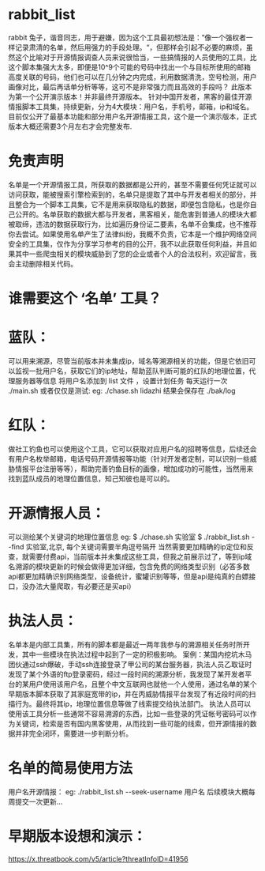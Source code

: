 # rabbit_list
rabbit 兔子，谐音同志，用于避嫌，因为这个工具最初想法是：”像一个强权者一样记录肃清的名单，然后用强力的手段处理。“，但那样会引起不必要的麻烦，虽然这个比喻对于开源情报调查人员来说很恰当，一些搞情报的人员使用的工具，比这个脚本集强大太多，即便是10^9个可能的号码中找出一个与目标所使用的邮箱高度关联的号码，他们也可以在几分钟之内完成，利用数据清洗，空号检测，用户画像对比，最后再话单分析等等，这可不是非常强力而且高效的手段吗？
此版本为第一个公开演示版本！并非最终开源版本。
针对中国开发者，黑客的最佳开源情报脚本工具集，持续更新，分为4大模块：用户名，手机号，邮箱，ip和域名。目前仅公开了最基本功能和部分用户名开源情报工具，这个是一个演示版本，正式版本大概还需要3个月左右才会完整发布.
# 免责声明
名单是一个开源情报工具，所获取的数据都是公开的，甚至不需要任何凭证就可以访问获取，能被搜索引擎检索到的，名单只是提取了其中与开发者相关的部分，并且整合为一个脚本工具集，它不是用来获取隐私的数据，即便包含隐私，也是你自己公开的。名单获取的数据大都与开发者，黑客相关，能危害到普通人的模块大都被取缔，违法的数据获取行为，比如遍历身份证二要素，名单不会集成，也不推荐你去尝试。如果使用名单产生了法律纠纷，我概不负责，它本是一个维护网络空间安全的工具集，仅作为分享学习参考的目的公开，我不以此获取任何利益，并且如果其中一些爬虫相关的模块威胁到了您的企业或者个人的合法权利，欢迎留言，我会主动删除相关代码。

# 谁需要这个 ‘名单’ 工具？
# 蓝队： 
可以用来溯源，尽管当前版本并未集成ip，域名等溯源相关的功能，但是它依旧可以监视一批用户名，获取它们的ip地址，帮助蓝队判断可能的红队的地理位置，代理服务器等信息
将用户名添加到 list 文件 ，设置计划任务 每天运行一次 ./main.sh 或者仅仅是测试:
eg: ./chase.sh lidazhi
结果会保存在 ./bak/log
# 红队： 
做社工钓鱼也可以使用这个工具，它可以获取对应用户名的招聘等信息，后续还会有用户名枚举邮箱，电话号码开源情报等功能（针对开发者定制，可以识别一些威胁情报平台注册等等），帮助完善钓鱼目标的画像，增加成功的可能性，当然用来找到蓝队成员的地理位置信息，知己知彼也是可以的。
# 开源情报人员：
可以测绘某个关键词的地理位置信息
eg: 
$ ./chase.sh 实验室
$ ./rabbit_list.sh --find 实验室,北京,
每个关键词需要半角逗号隔开
当然需要更加精确的ip定位和反查，就需要付费api，当前版本并未集成这些工具，但我之前展示过了，等到ip域名溯源的模块更新的时候会做得更加详细，包含免费的网络类型识别（必答多数api都更加精确识别网络类型，设备统计，蜜罐识别等等，但是api是纯真的白嫖接口，没办法大量爬取，有必要还是买api）
# 执法人员：
名单本是内部工具集，所有的脚本都是最近一两年我参与的溯源相关任务时所开发，其中一些模块在执法过程中起到了一定的积极影响。
案例：某国内挖坑木马团伙通过ssh爆破，手动ssh连接登录了甲公司的某台服务器，执法人员乙取证时发现了某个外语的ftp登录密码，经过一段时间的溯源分析，我发现了某开发者平台的某用户使用该用户名，且整个中文互联网也就他一个人使用，通过名单的某个早期版本脚本获取了其家庭宽带的ip，并在丙威胁情报平台发现了有近段时间的扫描行为。最终将其ip，地理位置信息等做了线索提交给执法部门。
执法人员可以使用该工具分析一些通常不容易溯源的东西，比如一些登录的凭证帐号密码可以作为关键词，检索是否有国内黑客使用，从而找到一些可能的线索，但开源情报的数据并非完全闭环，需要进一步判断分析。
# 名单的简易使用方法
用户名开源情报：
eg: ./rabbit_list.sh --seek-username 用户名
后续模块大概每周提交一次更新...
# 早期版本设想和演示：
https://x.threatbook.com/v5/article?threatInfoID=41956


